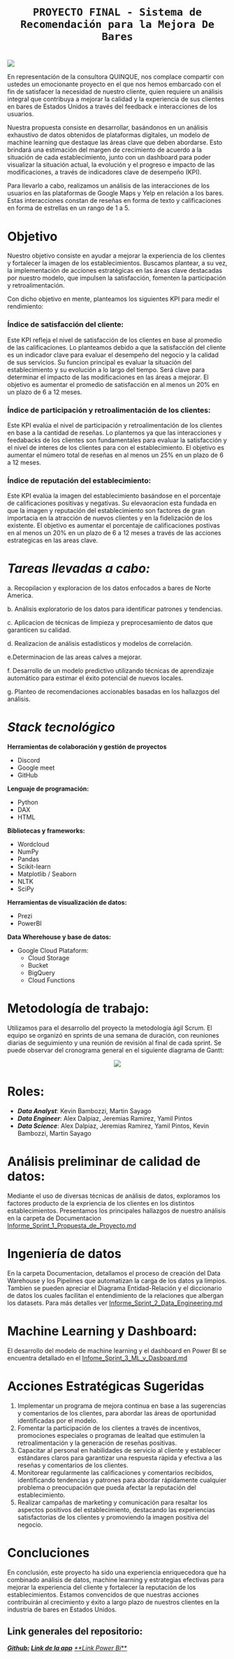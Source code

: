 # <h1 align=center> **`PROYECTO FINAL - Sistema de Recomendación para la Mejora De Bares`** </h1>

# <h1 align=center> <p align="center">
<img src= "imgs/Bar-portada.PNG" >
</p> </h1>

En representación de la consultora QUINQUE, nos complace compartir con ustedes un emocionante proyecto en el que nos hemos embarcado con el fin de satisfacer la necesidad de nuestro cliente, quien requiere un análisis integral que contribuya a mejorar la calidad y la experiencia de sus clientes en bares de Estados Unidos a través del feedback e interacciones de los usuarios.

Nuestra propuesta consiste en desarrollar, basándonos en un análisis exhaustivo de datos obtenidos de plataformas digitales, un modelo de machine learning que destaque las áreas clave que deben abordarse. Esto brindará una estimación del margen de crecimiento de acuerdo a la situación de cada establecimiento, junto con un dashboard para poder visualizar la situación actual, la evolución y el progreso e impacto de las modificaciones, a través de indicadores clave de desempeño (KPI).

Para llevarlo a cabo, realizamos un análisis de las interacciones de los usuarios en las plataformas de Google Maps y Yelp en relación a los bares. Estas interacciones constan de reseñas en forma de texto y calificaciones en forma de estrellas en un rango de 1 a 5.

# Objetivo

Nuestro objetivo consiste en ayudar a mejorar la experiencia de los clientes y fortalecer la imagen de los establecimientos. Buscamos plantear, a su vez, la implementación de acciones estratégicas en las áreas clave destacadas por nuestro modelo, que impulsen la satisfacción, fomenten la participación y retroalimentación.

Con dicho objetivo en mente, planteamos los siguientes KPI para medir el rendimiento:

### Índice de satisfacción del cliente:

Este KPI refleja el nivel de satisfacción de los clientes en base al promedio de las calificaciones. Lo planteamos debido a que la satisfacción del cliente es un indicador clave para evaluar el desempeño del negocio y la calidad de sus servicios. Su funcion principal es evaluar la situación del establecimiento y su evolución a lo largo del tiempo. Será clave para determinar el impacto de las modificaciones en las áreas a mejorar. El objetivo es aumentar el promedio de satisfacción en al menos un 20% en un plazo de 6 a 12 meses.

### Índice de participación y retroalimentación de los clientes:

Este KPI evalúa el nivel de participación y retroalimentación de los clientes en base a la cantidad de reseñas. Lo plantemos ya que las interacciones y feedabacks de los clientes son fundamentales para evaluar la satisfacción y el nivel de interes de los clientes para con el establecimiento. El objetivo es aumentar el número total de reseñas en al menos un 25% en un plazo de 6 a 12 meses.

### Índice de reputación del establecimiento:

Este KPI evalúa la imagen del establecimiento basándose en el porcentaje de calificaciones positivas y negativas. Su elevaoracion esta fundada en que la imagen y reputación del establecimiento son factores de gran importacia en la atracción de nuevos clientes y en la fidelización de los existente. El objetivo es aumentar el porcentaje de calificaciones postivas en al menos un 20%  en un plazo de 6 a 12 meses a través de las acciones estrategicas en las areas clave.

# ***Tareas llevadas a cabo:***

a. Recopilacion y exploracion de los datos enfocados a bares de Norte America.

b. Análisis exploratorio de los datos para identificar patrones y tendencias.

c. Aplicacion de técnicas de limpieza y preprocesamiento de datos que garanticen su calidad.

d. Realizacion de análisis estadísticos y modelos de correlación.

e.Determinacion de las areas calves a mejorar.

f. Desarrollo de un modelo predictivo utilizando técnicas de aprendizaje automático para estimar el éxito potencial de nuevos locales.

g. Planteo de recomendaciones accionables basadas en los hallazgos del análisis.

# ***Stack tecnológico***

**Herramientas de colaboración y gestión de proyectos**

- Discord
- Google meet
- GitHub

**Lenguaje de programación:**

- Python
- DAX
- HTML

**Bibliotecas y frameworks:**

- Wordcloud
- NumPy
- Pandas
- Scikit-learn
- Matplotlib / Seaborn
- NLTK
- SciPy

**Herramientas de visualización de datos:**

- Prezi
- PowerBI

**Data Wherehouse  y base de datos:**

- Google Cloud Plataform:
  - Cloud Storage
  - Bucket
  - BigQuery
  - Cloud Functions

# Metodología de trabajo:

 Utilizamos para el desarrollo del proyecto la metodología ágil Scrum. El equipo se organizó en sprints de una semana de duración, con reuniones diarias de seguimiento y una reunión de revisión al final de cada sprint. Se puede observar del cronograma general en el siguiente diagrama de Gantt:

<p align="center">
<img src= "imgs/e.png" >
</p>

# Roles:

- **_Data Analyst_**: Kevin Bambozzi, Martin Sayago
- **_Data Engineer_**: Alex Dalpiaz, Jeremias Ramirez, Yamil Pintos
- **_Data Science_**: Alex Dalpiaz, Jeremias Ramirez, Yamil Pintos, Kevin Bambozzi, Martin Sayago

# Análisis preliminar de calidad de datos:

Mediante el uso de diversas técnicas de análisis de datos, exploramos los factores producto de la expriencia de los clientes en los distintos establecimientos. Presentamos los principales hallazgos de nuestro análisis en la carpeta de Documentacion [Informe_Sprint_1_Propuesta_de_Proyecto.md](https://github.com/alexDRandom/Proyecto-Final-Henry/blob/main/Documentacion/Informe_Sprint_1_Propuesta_de_Proyecto.md)

# Ingeniería de datos

En la carpeta Documentacion, detallamos el proceso de creación del Data Warehouse y los Pipelines que automatizan la carga de los datos ya limpios. Tambien se pueden apreciar el Diagrama Entidad-Relación y el diccionario de datos los cuales facilitan el entendimiento de la relaciones que albergan los datasets. Para más detalles ver [Informe_Sprint_2_Data_Engineering.md](https://github.com/alexDRandom/Proyecto-Final-Henry/blob/main/Documentacion/Informe_Sprint_2_Data_Engineering.md)

# Machine Learning y Dashboard:

El desarrollo del modelo de machine learning y el dashboard en Power BI se encuentra detallado en el [Infome_Sprint_3_ML_y_Dasboard.md](https://github.com/alexDRandom/Proyecto-Final-Henry/blob/main/Documentacion/Infome_Sprint_3_ML_y_Dasboard.md)

# Acciones Estratégicas Sugeridas

1. Implementar un programa de mejora continua en base a las sugerencias y comentarios de los clientes, para abordar las áreas de oportunidad identificadas por el modelo.
2. Fomentar la participación de los clientes a través de incentivos, promociones especiales o programas de lealtad que estimulen la retroalimentación y la generación de reseñas positivas.
3. Capacitar al personal en habilidades de servicio al cliente y establecer estándares claros para garantizar una respuesta rápida y efectiva a las reseñas y comentarios de los clientes.
4. Monitorear regularmente las calificaciones y comentarios recibidos, identificando tendencias y patrones para abordar rápidamente cualquier problema o preocupación que pueda afectar la reputación del establecimiento.
5. Realizar campañas de marketing y comunicación para resaltar los aspectos positivos del establecimiento, destacando las experiencias satisfactorias de los clientes y promoviendo la imagen positiva del negocio.


# Concluciones 

En conclusión, este proyecto ha sido una experiencia enriquecedora que ha combinado análisis de datos, machine learning y estrategias efectivas para mejorar la experiencia del cliente y fortalecer la reputación de los establecimientos. Estamos convencidos de que nuestras acciones contribuirán al crecimiento y éxito a largo plazo de nuestros clientes en la industria de bares en Estados Unidos.

## Link generales del repositorio:

[**_Github:_**](https://github.com/alexDRandom/Proyecto-Final-Henry)
[**_Link de la app_**](https://85cd-190-1-12-102.ngrok-free.app/)
[_**Link Power Bi_**](http://bit.ly/Dashboar-QUINQUE)
